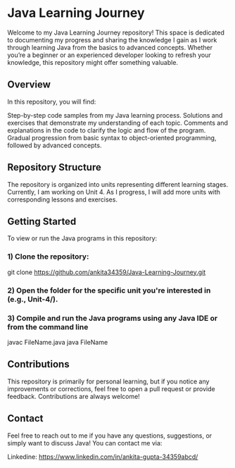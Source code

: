 # Java Learning Journey

Welcome to my Java Learning Journey repository! This space is dedicated to documenting my progress and sharing the knowledge I gain as I work through learning Java from the basics to advanced concepts. Whether you’re a beginner or an experienced developer looking to refresh your knowledge, this repository might offer something valuable.

## Overview
In this repository, you will find:

Step-by-step code samples from my Java learning process.
Solutions and exercises that demonstrate my understanding of each topic.
Comments and explanations in the code to clarify the logic and flow of the program.
Gradual progression from basic syntax to object-oriented programming, followed by advanced concepts.

## Repository Structure
The repository is organized into units representing different learning stages. Currently, I am working on Unit 4. As I progress, I will add more units with corresponding lessons and exercises.

## Getting Started
To view or run the Java programs in this repository:

### 1) Clone the repository:

git clone https://github.com/ankita34359/Java-Learning-Journey.git

### 2) Open the folder for the specific unit you're interested in (e.g., Unit-4/).

### 3) Compile and run the Java programs using any Java IDE or from the command line
javac FileName.java
java FileName

## Contributions

This repository is primarily for personal learning, but if you notice any improvements or corrections, feel free to open a pull request or provide feedback. Contributions are always welcome!

## Contact
Feel free to reach out to me if you have any questions, suggestions, or simply want to discuss Java! You can contact me via:

Linkedine: https://www.linkedin.com/in/ankita-gupta-34359abcd/
